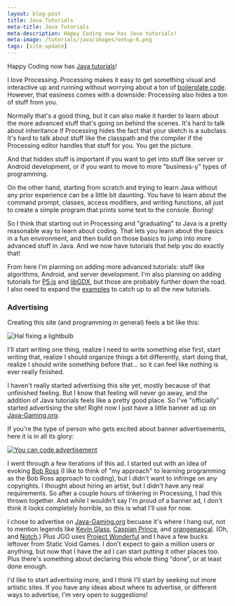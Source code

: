 ```yaml
---
layout: blog-post
title: Java Tutorials
meta-title: Java Tutorials
meta-description: Happy Coding now has Java tutorials!
meta-image: /tutorials/java/images/setup-6.png
tags: [site-update]
---
```


Happy Coding now has [Java tutorials](/tutorials/java)!

I love Processing. Processing makes it easy to get something visual and interactive up and running without worrying about a ton of [boilerplate code](https://en.wikipedia.org/wiki/Boilerplate_code). However, that easiness comes with a downside: Processing also hides a ton of stuff from you.

Normally that's a good thing, but it can also make it harder to learn about the more advanced stuff that's going on behind the scenes. It's hard to talk about inheritance if Processing hides the fact that your sketch is a subclass. It's hard to talk about stuff like the classpath and the compiler if the Processing editor handles that stuff for you. You get the picture.

And that hidden stuff is important if you want to get into stuff like server or Android development, or if you want to move to more "business-y" types of programming.

On the other hand, starting from scratch and trying to learn Java without any prior experience can be a little bit daunting. You have to learn about the command prompt, classes, access modifiers, and writing functions, all just to create a simple program that prints some text to the console. Boring!

So I think that starting out in Processing and "graduating" to Java is a pretty reasonable way to learn about coding. That lets you learn about the basics in a fun environment, and then build on those basics to jump into more advanced stuff in Java. And we now have tutorials that help you do exactly that!

From here I'm planning on adding more advanced tutorials: stuff like algorithms, Android, and server development. I'm also planning on adding tutorials for [P5.js](https://p5js.org/) and [libGDX](https://libgdx.badlogicgames.com/), but those are probably further down the road. I also need to expand the [examples](/examples) to catch up to all the new tutorials.

### Advertising

Creating this site (and programming in general) feels a bit like this:

![Hal fixing a lightbulb](http://i.imgur.com/rQIb4Vw.gif)

I'll start writing one thing, realize I need to write something else first, start writing that, realize I should organize things a bit differently, start doing that, realize I should write something before that... so it can feel like nothing is ever really finished.

I haven't really started advertising this site yet, mostly because of that unfinished feeling. But I know that feeling will never go away, and the addition of Java tutorials feels like a pretty good place. So I've "officially" started advertising the site! Right now I just have a little banner ad up on [Java-Gaming.org](http://www.java-gaming.org/).

If you're the type of person who gets excited about banner advertisements, here it is in all its glory:

[![You can code advertisement](/blog/images/java-tutorials/you-can-code-ad-repeating-1.gif)](/)

I went through a few iterations of this ad. I started out with an idea of evoking [Bob Ross](https://en.wikipedia.org/wiki/Bob_Ross) (I like to think of "my approach" to learning programming as the Bob Ross approach to coding), but I didn't want to infringe on any copyrights. I thought about hiring an artist, but I didn't have any real requirements. So after a couple hours of tinkering in Processing, I had this thrown together. And while I wouldn't say I'm proud of a banner ad, I don't think it looks completely horrible, so this is what I'll use for now.

I chose to advertise on [Java-Gaming.org](http://www.java-gaming.org/) becuase it's where I hang out, not to mention legends like [Kevin Glass](http://www.cokeandcode.com/main/), [Caspian Prince](http://www.puppygames.net/), and [orangepascal](http://www.orangepixel.net/). (Oh, and [Notch](http://www.java-gaming.org/index.php?action=profile;u=3168).) Plus JGO uses [Project Wonderful](https://www.projectwonderful.com/) and I have a few bucks leftover from Static Void Games. I don't expect to gain a million users or anything, but now that I have the ad I can start putting it other places too. Plus there's something about declaring this whole thing "done", or at least done enough.

I'd like to start advertising more, and I think I'll start by seeking out more artistic sites. If you have any ideas about where to advertise, or different ways to advertise, I'm very open to suggestions!